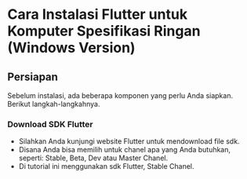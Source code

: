 <h1>Cara Instalasi Flutter untuk Komputer Spesifikasi Ringan (Windows Version)</h1>
<h2>Persiapan</h2>
<p>Sebelum instalasi, ada beberapa komponen yang perlu Anda siapkan. Berikut langkah-langkahnya.</p>

<h3>Download SDK Flutter</h3>
<ul>
  <li>Silahkan Anda kunjungi website Flutter untuk mendownload file sdk.</li>
  <li>Disana Anda bisa memilih untuk chanel apa yang Anda butuhkan, seperti: Stable, Beta, Dev atau Master Chanel.</li>
  <li>Di tutorial ini menggunakan sdk Flutter, Stable Chanel.</li>
</ul>

<h3></h3>
<p></p>

<h3></h3>
<p></p>
